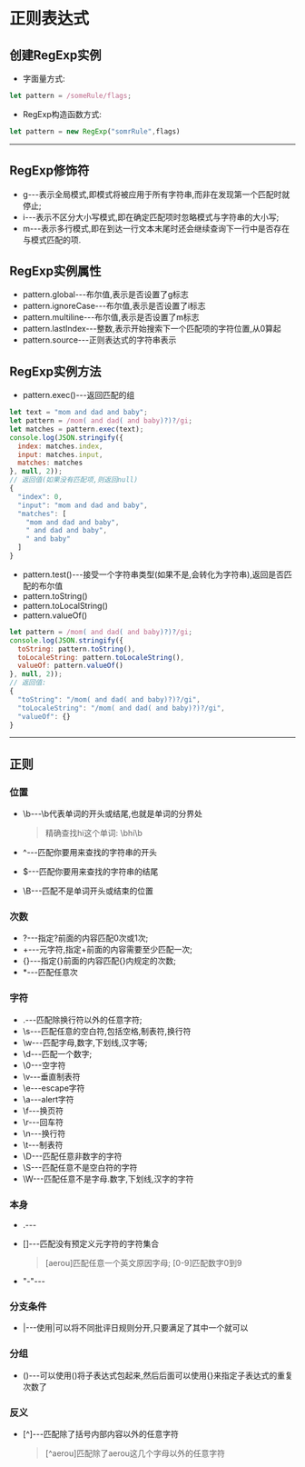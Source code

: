 # 正则表达式

## 创建RegExp实例

- 字面量方式:

```javascript
let pattern = /someRule/flags;
```

- RegExp构造函数方式:

```javascript
let pattern = new RegExp("somrRule",flags)
```

--------------------------------------------------------------------------------

## RegExp修饰符

- g---表示全局模式,即模式将被应用于所有字符串,而非在发现第一个匹配时就停止;
- i---表示不区分大小写模式,即在确定匹配项时忽略模式与字符串的大小写;
- m---表示多行模式,即在到达一行文本末尾时还会继续查询下一行中是否存在与模式匹配的项.

## RegExp实例属性

- pattern.global---布尔值,表示是否设置了g标志
- pattern.ignoreCase---布尔值,表示是否设置了i标志
- pattern.multiline---布尔值,表示是否设置了m标志
- pattern.lastIndex---整数,表示开始搜索下一个匹配项的字符位置,从0算起
- pattern.source---正则表达式的字符串表示

## RegExp实例方法

- pattern.exec()---返回匹配的组

```javascript
let text = "mom and dad and baby";
let pattern = /mom( and dad( and baby)?)?/gi;
let matches = pattern.exec(text);
console.log(JSON.stringify({
  index: matches.index,
  input: matches.input,
  matches: matches
}, null, 2));
// 返回值(如果没有匹配项,则返回null)
{
  "index": 0,
  "input": "mom and dad and baby",
  "matches": [
    "mom and dad and baby",
    " and dad and baby",
    " and baby"
  ]
}
```

- pattern.test()---接受一个字符串类型(如果不是,会转化为字符串),返回是否匹配的布尔值
- pattern.toString()
- pattern.toLocalString()
- pattern.valueOf()

```javascript
let pattern = /mom( and dad( and baby)?)?/gi;
console.log(JSON.stringify({
  toString: pattern.toString(),
  toLocaleString: pattern.toLocaleString(),
  valueOf: pattern.valueOf()
}, null, 2));
// 返回值:
{
  "toString": "/mom( and dad( and baby)?)?/gi",
  "toLocaleString": "/mom( and dad( and baby)?)?/gi",
  "valueOf": {}
}
```

--------------------------------------------------------------------------------

## 正则

### 位置

- \b---\b代表单词的开头或结尾,也就是单词的分界处

  > 精确查找hi这个单词: \bhi\b

- ^---匹配你要用来查找的字符串的开头

- $---匹配你要用来查找的字符串的结尾
- \B---匹配不是单词开头或结束的位置

### 次数

- ?---指定?前面的内容匹配0次或1次;
- +---元字符,指定+前面的内容需要至少匹配一次;
- {}---指定{}前面的内容匹配{}内规定的次数;
- *---匹配任意次

### 字符

- .---匹配除换行符以外的任意字符;
- \s---匹配任意的空白符,包括空格,制表符,换行符
- \w---匹配字母,数字,下划线,汉字等;
- \d---匹配一个数字;
- \0---空字符
- \v---垂直制表符
- \e---escape字符
- \a---alert字符
- \f---换页符
- \r---回车符
- \n---换行符
- \t---制表符
- \D---匹配任意非数字的字符
- \S---匹配任意不是空白符的字符
- \W---匹配任意不是字母.数字,下划线,汉字的字符

### 本身

- .---
- []---匹配没有预定义元字符的字符集合

  > [aerou]匹配任意一个英文原因字母; [0-9]匹配数字0到9

- "-"---

### 分支条件

- |---使用|可以将不同批评日规则分开,只要满足了其中一个就可以

### 分组

- ()---可以使用()将子表达式包起来,然后后面可以使用{}来指定子表达式的重复次数了

### 反义

- [^]---匹配除了括号内部内容以外的任意字符

  > [^aerou]匹配除了aerou这几个字母以外的任意字符

